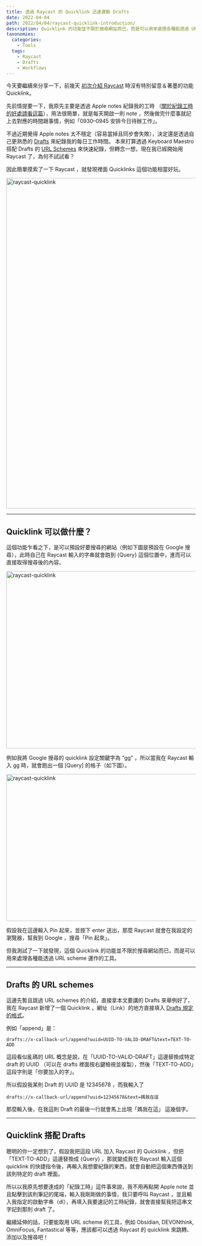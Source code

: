 ```yaml
---
title: 透過 Raycast 的 Quicklink 迅速連動 Drafts
date: 2022-04-04
path: 2022/04/04/raycast-quicklink-introduction/
description: Quicklink 的功能並不限於搜尋網站而已，而是可以用來處理各種能透過 URL scheme 運作的工具。
taxonomies:
  categories: 
    - Tools
  tags: 
    - Raycast
    - Drafts
    - Workflows
---
```


今天要繼續來分享一下，前幾天 [初次介紹 Raycast](@/blog/raycast-introduction.md) 時沒有特別留意＆著墨的功能 Quicklink。

先前情提要一下，我原先主要是透過 Apple notes 紀錄我的工時 （[關於紀錄工時的好處請看這篇](https://pinchlime.substack.com/p/record-your-work-hours?s=w)），用法很簡單，就是每天開啟一則 note ，然後做完什麼事就記上去對應的時間跟事情，例如「0930–0945 安排今日待辦工作」。

不過近期覺得 Apple notes 太不穩定（容易當掉且同步會失敗），決定還是透過自己更熟悉的 [Drafts](https://getdrafts.com/) 來紀錄我的每日工作時間。 本來打算透過 Keyboard Maestro 搭配 Drafts 的 [URL Schemes](https://docs.getdrafts.com/docs/automation/urlschemes) 來快速紀錄，但轉念一想，現在我已經開始用 Raycast 了，為何不試試看？

因此簡單摸索了一下 Raycast ，就發現裡面 Quicklinks 這個功能相當好玩。


<a href="https://pinchlime-screenshots.s3.ap-northeast-1.amazonaws.com/raycast-quicklink_vNO8bi.webp" data-fancybox data-caption="raycast-quicklink">
  <img src="https://pinchlime-screenshots.s3.ap-northeast-1.amazonaws.com/raycast-quicklink_vNO8bi.webp" loading="lazy" width="622" height="878" alt="raycast-quicklink" align="center" />
</a>

<!-- more -->
---

## Quicklink 可以做什麼？

這個功能乍看之下，是可以預設好要搜尋的網站（例如下圖是預設在 Google 搜尋），此時自己在 Raycast 輸入的字串就會跑到 {Query} 這個位置中，進而可以直接取得搜尋後的內容。

<a href="https://pinchlime-screenshots.s3.ap-northeast-1.amazonaws.com/raycast-google-query_9thLA0.webp" data-fancybox data-caption="raycast-quicklink">
  <img src="https://pinchlime-screenshots.s3.ap-northeast-1.amazonaws.com/raycast-google-query_9thLA0.webp" width="768" height="471" alt="raycast-quicklink" align="center" />
</a>

例如我將 Google 搜尋的 quicklink 設定關鍵字為 “gg” ，所以當我在 Raycast 輸入 gg 時，就會跑出一個 [Query] 的格子（如下圖）。

<a href="https://pinchlime-screenshots.s3.ap-northeast-1.amazonaws.com/raycast-query-preset_duWafL.webp" data-fancybox data-caption="raycast-quicklink">
  <img src="https://pinchlime-screenshots.s3.ap-northeast-1.amazonaws.com/raycast-query-preset_duWafL.webp" width="768" height="390" alt="raycast-quicklink" align="center" />
</a>

假設我在這邊輸入 Pin 起來，並按下 enter 送出，那麼 Raycast 就會在我設定的瀏覽器，幫我到 Google ，搜尋「Pin 起來」。

但我測試了一下就發現，這個 Quicklink 的功能並不限於搜尋網站而已，而是可以用來處理各種能透過 URL scheme 運作的工具。

---

## Drafts 的 URL schemes

這邊先暫且跳過 URL schemes 的介紹，直接拿本文要講的 Drafts 來舉例好了，我在 Raycast 新增了一個 Quicklink ，網址（Link）的地方直接填入 [Drafts 規定的格式](https://docs.getdrafts.com/docs/automation/urlschemes#append)。

例如「append」是：

```
drafts://x-callback-url/append?uuid=UUID-TO-VALID-DRAFT&text=TEXT-TO-ADD
```

這段看似亂碼的 URL 概念是說，在「UUID-TO-VALID-DRAFT」這邊替換成特定 draft 的 UUID （可以在 drafts 裡面按右鍵檢視並複製），然後「TEXT-TO-ADD」這段字則是「你要加入的字」。

所以假設我某則 Draft 的 UUID 是 12345678 ，而我輸入了

```
drafts://x-callback-url/append?uuid=12345678&text=媽我在這 
```

那麼輸入後，在我這則 Draft 的最後一行就會馬上出現「媽我在這」 這幾個字。

---

## Quicklink 搭配 Drafts

聰明的你一定想到了，假設我把這段 URL 加入 Raycast 的 Quicklink ，但把「TEXT-TO-ADD」這邊替換成 {Query} ，那就變成我在 Raycast 輸入這個 quicklink 的快捷指令後，再輸入我想要紀錄的東西，就會自動把這個東西傳送到該則特定的 draft 裡面。

所以以我原先想要達成的「紀錄工時」這件事來說，我不用再點開 Apple note 並且點擊到該則筆記的尾端，輸入我剛剛做的事情，我只要呼叫 Raycast ，並且輸入我指定的啟動字串（dl），再填入我要速記的工時紀錄，就會直接幫我把這串文字記到那則 draft 了。

繼續延伸的話，只要能取用 URL scheme 的工具，例如 Obsidian, DEVONthink, OmniFocus, Fantastical 等等，應該都可以透過 Raycast 的 quicklink 來跳轉、添加以及搜尋吧！
